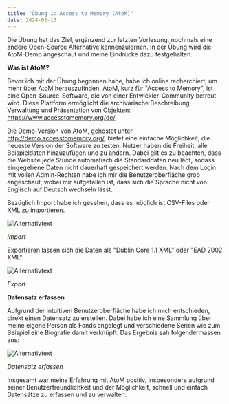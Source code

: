 ```yaml
---
title: "Übung 1: Access to Memory (AtoM)"
date: 2024-03-13
---
```

Die Übung hat das Ziel, ergänzend zur letzten Vorlesung, nochmals eine andere Open-Source Alternative kennenzulernen. In der Übung wird die AtoM-Demo angeschaut und meine Eindrücke dazu festgehalten.

**Was ist AtoM?**

Bevor ich mit der Übung begonnen habe, habe ich online recherchiert, um mehr über AtoM herauszufinden. AtoM, kurz für "Access to Memory", ist eine Open-Source-Software, die von einer Entwickler-Community betreut wird. Diese Plattform ermöglicht die archivarische Beschreibung, Verwaltung und Präsentation von Objekten: https://www.accesstomemory.org/de/

Die Demo-Version von AtoM, gehostet unter http://demo.accesstomemory.org/, bietet eine einfache Möglichkeit, die neueste Version der Software zu testen. Nutzer haben die Freiheit, alle Beispieldaten hinzuzufügen und zu ändern. Dabei gilt es zu beachten, dass die Website jede Stunde automatisch die Standarddaten neu lädt, sodass eingegebene Daten nicht dauerhaft gespeichert werden. 
Nach dem Login mit vollen Admin-Rechten habe ich mir die Benutzeroberfläche grob angeschaut, wobei mir aufgefallen ist, dass sich die Sprache nicht von Englisch auf Deutsch wechseln lässt.

Bezüglich Import habe ich gesehen, dass es möglich ist CSV-Files oder XML zu importieren.

![Alternativtext](https://jonasbracchi.github.io/bain-lerntagebuch/images/atom_import.png)

*Import*
 
Exportieren lassen sich die Daten als "Dublin Core 1.1 XML" oder "EAD 2002 XML".

![Alternativtext](https://jonasbracchi.github.io/bain-lerntagebuch/images/atom_export.png)

*Export*
 
**Datensatz erfassen**

Aufgrund der intuitiven Benutzeroberfläche habe ich mich entschieden, direkt einen Datensatz zu erstellen. Dabei habe ich eine Sammlung über meine eigene Person als Fonds angelegt und verschiedene Serien wie zum Beispiel eine Biografie damit verknüpft. Das Ergebnis sah folgendermassen aus:

![Alternativtext](https://jonasbracchi.github.io/bain-lerntagebuch/images/atom_datensatz.png)

*Datensatz erfassen*
 
Insgesamt war meine Erfahrung mit AtoM positiv, insbesondere aufgrund seiner Benutzerfreundlichkeit und der Möglichkeit, schnell und einfach Datensätze zu erfassen und zu verwalten.



